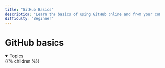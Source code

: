 ```yaml
---
title: "GitHub Basics"
description: "Learn the basics of using GitHub online and from your computer terminal"
difficulty: "Beginner"
---
```


# GitHub basics
<details open>
<summary>Topics</summary>
{{% children %}}
</details>